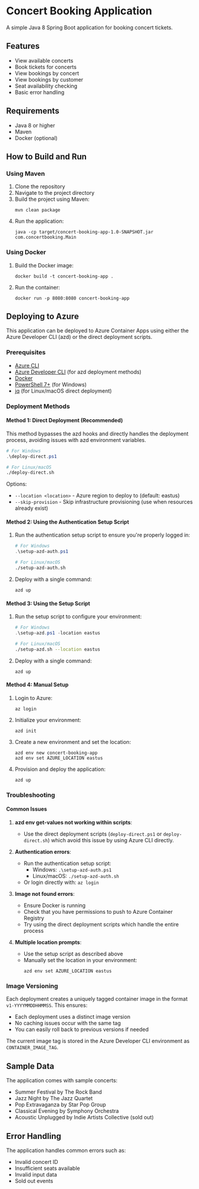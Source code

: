 # Concert Booking Application

A simple Java 8 Spring Boot application for booking concert tickets.

## Features

- View available concerts
- Book tickets for concerts
- View bookings by concert
- View bookings by customer
- Seat availability checking
- Basic error handling

## Requirements

- Java 8 or higher
- Maven
- Docker (optional)

## How to Build and Run

### Using Maven

1. Clone the repository
2. Navigate to the project directory
3. Build the project using Maven:
   ```
   mvn clean package
   ```
4. Run the application:
   ```
   java -cp target/concert-booking-app-1.0-SNAPSHOT.jar com.concertbooking.Main
   ```

### Using Docker

1. Build the Docker image:
   ```
   docker build -t concert-booking-app .
   ```
2. Run the container:
   ```
   docker run -p 8080:8080 concert-booking-app
   ```

## Deploying to Azure

This application can be deployed to Azure Container Apps using either the Azure Developer CLI (azd) or the direct deployment scripts.

### Prerequisites

- [Azure CLI](https://docs.microsoft.com/en-us/cli/azure/install-azure-cli)
- [Azure Developer CLI](https://learn.microsoft.com/en-us/azure/developer/azure-developer-cli/install-azd) (for azd deployment methods)
- [Docker](https://www.docker.com/products/docker-desktop)
- [PowerShell 7+](https://learn.microsoft.com/en-us/powershell/scripting/install/installing-powershell-on-windows) (for Windows)
- [jq](https://stedolan.github.io/jq/download/) (for Linux/macOS direct deployment)

### Deployment Methods

#### Method 1: Direct Deployment (Recommended)

This method bypasses the azd hooks and directly handles the deployment process, avoiding issues with azd environment variables.

```powershell
# For Windows
.\deploy-direct.ps1
```

```bash
# For Linux/macOS
./deploy-direct.sh
```

Options:
- `--location <location>` - Azure region to deploy to (default: eastus)
- `--skip-provision` - Skip infrastructure provisioning (use when resources already exist)

#### Method 2: Using the Authentication Setup Script

1. Run the authentication setup script to ensure you're properly logged in:

   ```powershell
   # For Windows
   .\setup-azd-auth.ps1
   ```

   ```bash
   # For Linux/macOS
   ./setup-azd-auth.sh
   ```

2. Deploy with a single command:
   ```
   azd up
   ```

#### Method 3: Using the Setup Script

1. Run the setup script to configure your environment:

   ```powershell
   # For Windows
   .\setup-azd.ps1 -location eastus
   ```

   ```bash
   # For Linux/macOS
   ./setup-azd.sh --location eastus
   ```

2. Deploy with a single command:
   ```
   azd up
   ```

#### Method 4: Manual Setup

1. Login to Azure:
   ```
   az login
   ```

2. Initialize your environment:
   ```
   azd init
   ```

3. Create a new environment and set the location:
   ```
   azd env new concert-booking-app
   azd env set AZURE_LOCATION eastus
   ```

4. Provision and deploy the application:
   ```
   azd up
   ```

### Troubleshooting

#### Common Issues

1. **azd env get-values not working within scripts**:
   - Use the direct deployment scripts (`deploy-direct.ps1` or `deploy-direct.sh`) which avoid this issue by using Azure CLI directly.

2. **Authentication errors**:
   - Run the authentication setup script:
     - Windows: `.\setup-azd-auth.ps1`
     - Linux/macOS: `./setup-azd-auth.sh`
   - Or login directly with: `az login`

3. **Image not found errors**:
   - Ensure Docker is running
   - Check that you have permissions to push to Azure Container Registry
   - Try using the direct deployment scripts which handle the entire process

4. **Multiple location prompts**:
   - Use the setup script as described above
   - Manually set the location in your environment:
     ```
     azd env set AZURE_LOCATION eastus
     ```

### Image Versioning

Each deployment creates a uniquely tagged container image in the format `v1-YYYYMMDDHHMMSS`. This ensures:

- Each deployment uses a distinct image version
- No caching issues occur with the same tag
- You can easily roll back to previous versions if needed

The current image tag is stored in the Azure Developer CLI environment as `CONTAINER_IMAGE_TAG`.

## Sample Data

The application comes with sample concerts:
- Summer Festival by The Rock Band
- Jazz Night by The Jazz Quartet
- Pop Extravaganza by Star Pop Group
- Classical Evening by Symphony Orchestra
- Acoustic Unplugged by Indie Artists Collective (sold out)

## Error Handling

The application handles common errors such as:
- Invalid concert ID
- Insufficient seats available
- Invalid input data
- Sold out events 